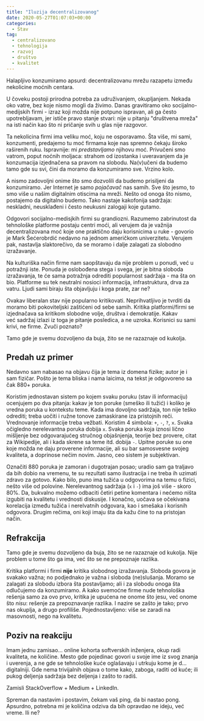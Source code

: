 ```yaml
---
title: "Iluzija decentralizovanog"
date: 2020-05-27T01:07:03+00:00
categories:
  - Stav
tag:
  - centralizovano
  - tehnologija
  - razvoj
  - društvo
  - kvalitet
---
```


Halapljivo konzumiramo apsurd: decentralizovanu mrežu razapetu između nekolicine moćnih centara.

<!-- more -->

U čoveku postoji prirodna potreba za udruživanjem, okupljanjem. Nekada oko vatre, bez koje nismo mogli da živimo. Danas gravitiramo oko socijalno-medijskih firmi - izraz koji možda nije potpuno ispravan, ali ga često upotrebljavam, jer ističe pravo stanje stvari: nije u pitanju "društvena mreža" na isti način kao što ni pričanje svih u glas nije razgovor.

Ta nekolicina firmi ima veliku moć, koju ne osporavamo. Šta više, mi sami, konzumenti, predajemo tu moć firmama koje nas spremno čekaju široko raširenih ruku. Ispravnije: mi _predstavljamo_ njihovu moć. Privučeni smo vatrom, poput noćnih moljaca: strahom od izostanka i uveravanjem da je konzumacija izjednačena sa pravom na slobodu. Na(v)učeni da budemo tamo gde su svi, čini da moramo da konzumiramo sve. Vrzino kolo.

A nismo zadovoljni onime što smo dozvolili da budemo prisiljeni da konzumiramo. Jer Internet je samo _pojačavač_ nas samih. Sve što jesmo, to smo više u našim digitalnim otiscima na mreži. Nešto od onoga što nismo, postajemo da digitalno budemo. Tako nastaje kakofonija sadržaja: neskladni, neusklađeni i često neukusni zalogaji koje gutamo.

Odgovori socijalno-medisjkih firmi su grandiozni. Razumemo zabrinutost da tehnološke platforme postaju centri moći, ali verujem da je važnija decentralizovana moć koje one praktično daju korisnicima u ruke - govorio je Mark Šećerobrdić nedavno na jednom američkom univerzitetu. Verujem pak, nastavlja slaktorečivo, da se moramo i dalje zalagati za slobodno izražavanje.

Na kulturiška način firme nam saopštavaju da nije problem u ponudi, već u potražnji iste. Ponuda je oslobođena stega i svega, jer je bitna sloboda izražavanja, te će sama potražnja odrediti popularnost sadržaja - ma šta on bio. Platforme su tek neutralni nosioci informacija, infrastruktura, drva za vatru. Ljudi sami biraju šta objavljuju i koga prate, zar ne?

Ovakav liberalan stav nije popularno kritikovati. Neprihvatljivo je tvrditi da moramo biti pokoviteljski zaštićeni od sebe samih. Kritika platformi/firmi se izjednačava sa kritikom slobodne volje, društva i demokratije. Kakav već sadržaj izlazi iz toga je pitanje posledica, a ne uzroka. Korisnici su sami krivi, ne firme. Zvuči poznato?

Tamo gde je svemu dozvoljeno da buja, žito se ne razaznaje od kukolja.

## Predah uz primer

Nedavno sam nabasao na objavu čija je tema iz domena fizike; autor je i sam fizičar. Pošto je tema bliska i nama laicima, na tekst je odgovoreno sa čak 880+ poruka.

Koristim jednostavan sistem po kojem svaku poruku (stav ili informaciju) ocenjujem po dva pitanja: kakav je ton poruke (smeško ili tužić) i koliko je vredna poruka u kontekstu teme. Kada ima dovoljno sadržaja, ton nije teško odrediti; treba uočiti i ružne tonove zamaskirane iza pristojnih reči. Vrednovanje informacije treba vežbati. Koristim 4 simbola: `+`, `-`, `?`, `x`.  Svaka očigledno nerelevantna poruka dobija `x`. Svaka poruka koja iznosi lično mišljenje bez odgovarajućeg stručnog objašnjenja, teorije bez provere, citat za Wikipedije, ali i kada skrene sa teme itd. dobija `-`. Upitne poruke su one koje možda ne daju proverene informacije, ali su bar samosvesne svojeg kvaliteta, a doprinose nečim novim. Jasno, ceo sistem je subjektivan.

Označiti 880 poruka je zamoran i dugotrajan posao; uradio sam ga traljavo da bih dobio na vremenu, te su rezultati samo ilustracija i ne treba ih uzimati zdravo za gotovo. Kako bilo, puno ima tužića u odgovorima na temu o fizici, nešto više od polovine. Nerelevantnog sadržaja (`x` i `-`) ima još više - skoro 80%. Da, bukvalno možemo odbaciti četiri petine komentara i nećemo ništa izgubiti na kvalitetu i vrednosti diskusije. I konačno, uočava se očekivana korelacija između tužića i nerelvatnih odgovara, kao i smešaka i korisnih odgovora. Drugim rečima, oni koji imaju šta da kažu čine to na pristojan način.

## Refrakcija

Tamo gde je svemu dozvoljeno da buja, žito se ne razaznaje od kukolja. Nije problem u tome što ga ima, već što se ne prepoznaje razlika.

Kritika platformi i firmi **nije** kritika slobodnog izražavanja. Sloboda govora je svakako važna; no podjednako je važna i sloboda (ne)slušanja. Moramo se zalagati za slobodu izbora šta postavljamo; ali i za slobodu onoga šta odlučujemo da konzumiramo. A kako svemoćne firme nude tehnološka rešenja samo za ovo prvo, kritika je upućena ne onome što jesu, već onome što _nisu_: rešenje za prepoznavanje razlika. I nazire se zašto je tako; prvo nas okuplja, a drugo profiliše. Pojednostavljeno: više se zaradi na masovnosti, nego na kvalitetu.

## Poziv na reakciju

Imam jednu zamisao... online kohorta softverskih inženjera, okup radi kvaliteta, ne količine. Mesto gde pojedinac govori u svoje ime iz svog znanja i uverenja, a ne gde se tehnološke kuće oglašavaju i utrkuju kome je d... digitalniji. Gde nema trivijalnih objava o tome kako, zaboga, raditi od kuće; ili pukog deljenja sadržaja bez deljenja i zašto to radiš.

Zamisli StackOverflow + Medium + LinkedIn.

Spreman da nastavim i postavim, čekam vaš ping, da bi nastao pong. Apsurdno, potrebna mi je količina odziva da bih opravdao ne ideju, već vreme. Ili ne?
